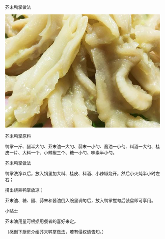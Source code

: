 芥末鸭掌做法


![芥末鸭掌做法](https://github.com/ywangnccu/ywang/blob/main/images/duck_feet.jpg)

芥末鸭掌原料

鸭掌一斤、醋半大勺、芥末油一大勺、蒜末一小勺、酱油一小勺、料酒一大勺、桂皮一片、大料一个、小辣椒三个、糖一小勺、味素半小勺。

芥末鸭掌做法

鸭掌洗净以后，放入锅里加大料、桂皮、料酒、小辣椒烧开，然后小火炖半小时左右；

捞出烧熟鸭掌放凉；

芥末油、糖、醋、蒜末和酱油倒入碗里调匀后，放入鸭掌搅匀后装盘即可享用。

小贴士

芥末油用量可根据用餐者的喜好来定。


（感谢下厨房介绍芥末鸭掌做法，若有侵权请告知。）
